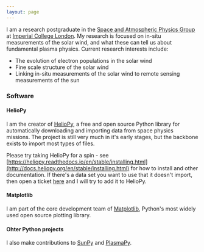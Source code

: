 ```yaml
---
layout: page
---
```


I am a research postgraduate in the [Space and Atmospheric Physics Group](https://www.imperial.ac.uk/space-and-atmospheric-physics) at [Imperial College London](https://www.imperial.ac.uk/). My research is focused on in-situ measurements of the solar wind, and what these can tell us about fundamental plasma physics.
Current research interests include:
- The evolution of electron populations in the solar wind
- Fine scale structure of the solar wind
- Linking in-situ measurements of the solar wind to remote sensing measurements of the sun

### Software

#### HelioPy
I am the creator of [HelioPy](http://heliopy.org), a free and open source Python library for automatically downloading and importing data from space physics missions. The project is still very much in it's early stages, but the backbone exists to import most types of files.

Please try taking HelioPy for a spin - see [https://heliopy.readthedocs.io/en/stable/installing.html](http://docs.heliopy.org/en/stable/installing.html) for how to install and other documentation. If there's a data set you want to use that it doesn't import, then open a ticket [here](https://github.com/heliopython/heliopy/issues) and I will try to add it to HelioPy.

#### Matplotlib

I am part of the core development team of [Matplotlib](http://matplotlib.org), Python's most widely used open source plotting library.

#### Ohter Python projects

I also make contributions to [SunPy](http://sunpy.org/) and [PlasmaPy](http://www.plasmapy.org/).
